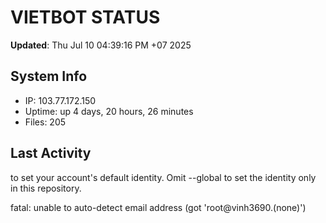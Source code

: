 # VIETBOT STATUS
**Updated**: Thu Jul 10 04:39:16 PM +07 2025

## System Info
- IP: 103.77.172.150
- Uptime: up 4 days, 20 hours, 26 minutes
- Files: 205

## Last Activity

to set your account's default identity.
Omit --global to set the identity only in this repository.

fatal: unable to auto-detect email address (got 'root@vinh3690.(none)')

